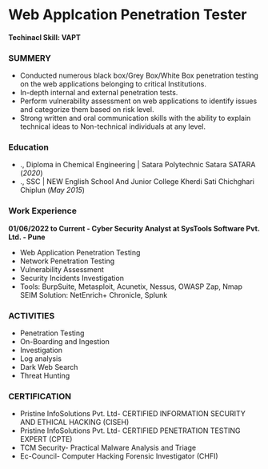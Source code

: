 # Web Applcation Penetration Tester

#### Techinacl Skill: VAPT

### SUMMERY
- Conducted numerous black box/Grey Box/White Box penetration testing on the web applications belonging to critical 
  Institutions. 
- In-depth internal and external penetration tests. 
- Perform vulnerability assessment on web applications to identify issues and categorize them 
  based on risk level. 
- Strong written and oral communication skills with the ability to explain technical ideas to 
  Non-technical individuals at any level. 

### Education
- ., Diploma in Chemical Engineering | Satara Polytechnic Satara SATARA (_2020_)
- ., SSC                             | NEW English School And Junior College Kherdi Sati Chichghari Chiplun (_May 2015_)


### Work Experience
**01/06/2022 to Current - Cyber Security Analyst at SysTools Software Pvt. Ltd. - Pune**
- Web Application Penetration Testing 
- Network Penetration Testing 
- Vulnerability Assessment 
- Security Incidents Investigation 
- Tools: BurpSuite, Metasploit, Acunetix, Nessus, OWASP Zap, Nmap SEIM Solution: NetEnrich+ Chronicle, Splunk 

### ACTIVITIES 
  - Penetration Testing 
  - On-Boarding and Ingestion 
  - Investigation
  - Log analysis 
  - Dark Web Search 
  - Threat Hunting

### CERTIFICATION
  - Pristine InfoSolutions Pvt. Ltd- CERTIFIED INFORMATION SECURITY AND ETHICAL HACKING (CISEH) 
  - Pristine InfoSolutions Pvt. Ltd- CERTIFIED PENETRATION TESTING EXPERT (CPTE) 
  - TCM Security- Practical Malware Analysis and Triage 
  - Ec-Council- Computer Hacking Forensic Investigator (CHFI)

